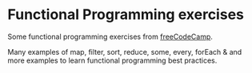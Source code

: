 # Functional Programming exercises

Some functional programming exercises from [freeCodeCamp](https://www.freecodecamp.org/learn/javascript-algorithms-and-data-structures/functional-programming/).

Many examples of map, filter, sort, reduce, some, every, forEach & and more examples to learn functional programming best practices.
